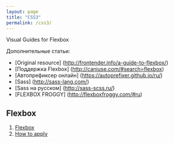 ```yaml
---
layout: page
title: "CSS3"
permalink: /css3/
---
```


Visual Guides for Flexbox

Дополнительные статьи:
- [Original resource] (http://frontender.info/a-guide-to-flexbox/)
- [Поддержка Flexbox] (http://caniuse.com/#search=flexbox)
- [Автопрефиксер онлайн] (https://autoprefixer.github.io/ru/)
- [Sass] (http://sass-lang.com/)
- [Sass на русском] (http://sass-scss.ru/)
- [FLEXBOX FROGGY] (http://flexboxfroggy.com/#ru)

## Flexbox

 1. [Flexbox](/FLEX-BOX/fexbox.html)
 2. [How to apply](/FLEX-BOX/fexbox_how_to_allply.html)
 
